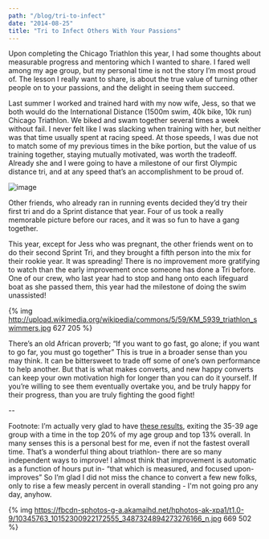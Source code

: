 ```yaml
---
path: "/blog/tri-to-infect"
date: "2014-08-25"
title: "Tri to Infect Others With Your Passions"
---
```


Upon completing the Chicago Triathlon this year, I had some thoughts about measurable progress and mentoring which I wanted to share. I fared well among my age group, but my personal time is not the story I’m most proud of. The lesson I really want to share, is about the true value of turning other people on to your passions, and the delight in seeing them succeed.

Last summer I worked and trained hard with my now wife, Jess, so that we both would do the International Distance (1500m swim, 40k bike, 10k run) Chicago Triathlon. We biked and swam together several times a week without fail. I never felt like I was slacking when training with her, but neither was that time usually spent at racing speed. At those speeds, I was due not to match some of my previous times in the bike portion, but the value of us training together, staying mutually motivated, was worth the tradeoff. Already she and I were going to have a milestone of our first Olympic distance tri, and at any speed that’s an accomplishment to be proud of.

![image](https://fbcdn-sphotos-b-a.akamaihd.net/hphotos-ak-xaf1/v/t1.0-9/1185240_10151750421432900_1911903493_n.jpg?oh=8d9bd58147f16986f24307ef3edf580e&oe=545D3412&__gda__=1415701788_71389c50b892174732135096ae930471)

Other friends, who already ran in running events decided they’d try their first tri and do a Sprint distance that year. Four of us took a really memorable picture before our races, and it was so fun to have a gang together.

This year, except for Jess who was pregnant, the other friends went on to do their second Sprint Tri, and they brought a fifth person into the mix for their rookie year. It was spreading! There is no improvement more gratifying to watch than the early improvement once someone has done a Tri before. One of our crew, who last year had to stop and hang onto each lifeguard boat as she passed them, this year had the milestone of doing the swim unassisted!

{% img http://upload.wikimedia.org/wikipedia/commons/5/59/KM_5939_triathlon_swimmers.jpg 627 205 %}

There’s an old African proverb; “If you want to go fast, go alone; if you want to go far, you must go together” This is true in a broader sense than you may think. It can be bittersweet to trade off some of one’s own performance to help another. But that is what makes converts, and new happy converts can keep your own motivation high for longer than you can do it yourself. If you’re willing to see them eventually overtake you, and be truly happy for their progress, than you are truly fighting the good fight!

--

Footnote: I’m actually very glad to have [these results](http://bit.ly/1AQCtD2), exiting the 35-39 age group with a time in the top 20% of my age group and top 13% overall. In many senses this is a personal best for me, even if not the fastest overall time. That’s a wonderful thing about triathlon- there are so many independent ways to improve! I almost think that improvement is automatic as a function of hours put in- “that which is measured, and focused upon- improves” So I’m glad I did not miss the chance to convert a few new folks, only to rise a few measly percent in overall standing - I'm not going pro any day, anyhow.

{% img https://fbcdn-sphotos-g-a.akamaihd.net/hphotos-ak-xpa1/t1.0-9/10345763_10152300922172555_3487324894273276166_n.jpg 669 502 %}
